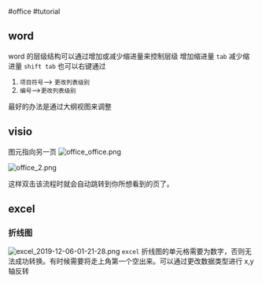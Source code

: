 #office	#tutorial 

## word

word 的层级结构可以通过增加或减少缩进量来控制层级
增加缩进量 `tab`
减少缩进量 `shift tab`
也可以右键通过

1. `项目符号`--> `更改列表级别`
2. `编号`-->`更改列表级别`

最好的办法是通过大纲视图来调整

## visio

图元指向另一页
![office_office.png](office_office.png)

![office_2.png](office_2.png)

这样双击该流程时就会自动跳转到你所想看到的页了。


## excel

### 折线图

![excel_2019-12-06-01-21-28.png](excel_2019-12-06-01-21-28.png)
`excel` 折线图的单元格需要为数字，否则无法成功转换。有时候需要将走上角第一个空出来。可以通过更改数据类型进行 x,y 轴反转
